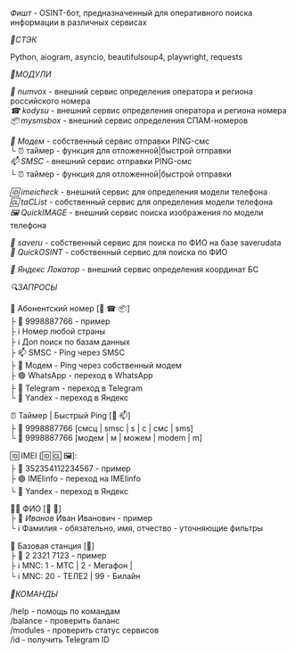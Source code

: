 *Фишт* \- OSINT\-бот, предназначенный для оперативного поиска информации в различных сервисах  
  
*🤖СТЭК*  
  
Python, aiogram, asyncio, beautifulsoup4, playwright, requests  
  
*🧩МОДУЛИ*  
  
*🦊 numvox* \- внешний сервис определения оператора и региона российского номера  
*☎ kodysu* \- внешний сервис определения оператора и региона номера  
*📦 mysmsbox* \- внешний сервис определения СПАМ\-номеров  
    
*📮 Модем* \- собственный сервис отправки PING\-смс  
└ ⏰ таймер \- функция для отложенной\|быстрой отправки  
*📫 SMSC* \- внешний сервис отправки PING\-смс  
└ ⏰ таймер \- функция для отложенной\|быстрой отправки  
  
*🆔 imeicheck* \- внешний сервис для определения модели телефона  
*🆑 taCList* \- собственный сервис для определения модели телефона  
*🖼 QuickIMAGE* \- внешний сервис поиска изображения по модели телефона  
  
*👤 saveru* \- собственный сервис для поиска по ФИО на базе saverudata  
*🧊 QuickOSINT* \- собственный сервис для поиска по ФИО  
  
*📡 Яндекс Локатор* \- внешний сервис определения координат БС  
  
*🔍ЗАПРОСЫ*  
  
📱 Абонентский номер \[🦊 ☎ 📦\]  
├ 📝 9998887766 \- пример  
├ ℹ️ Номер любой страны  
├ ℹ️ Доп поиск по базам данных  
├ 📫 SMSC \- Ping через SMSC  
├ 📮 Модем \- Ping через собственный модем  
├ 🟢 WhatsApp \- переход в WhatsApp  
├ 🔵 Telegram \- переход в Telegram  
└ 🔴 Yandex \- переход в Яндекс  
  
⏰ Таймер \| Быстрый Ping \[📮 📫\]  
├ 📝 9998887766 [смсц \| smsc \| s \| с \| смс \| sms]  
└ 📝 9998887766 [модем \| м \| можем \| modem \| m]  
  
🆔 IMEI \[🆔 🆑 🖼\]:  
├ 📝 352354112234567 \- пример  
├ 🟣 IMEIinfo \- переход на IMEIinfo  
└ 🔴 Yandex \- переход в Яндекс  
  
👨‍💼 ФИО \[👤 🧊\]  
├ 📝 *Иванов* Иван Иванович \- пример  
└ ℹ️ Фамилия \- обязательно, имя, отчество \- уточняющие фильтры  
  
📡 Базовая станция \[📡\]  
├ 📝 2 2321 7123 \- пример  
├ ℹ️ MNC: 1 \- МТС \| 2 \- Мегафон \|  
└ ℹ️ MNC: 20 \- ТЕЛЕ2 \| 99 \- Билайн  
  
*🤖КОМАНДЫ*  
  
/help \- помощь по командам  
/balance \- проверить баланс  
/modules \- проверить статус сервисов  
/id \- получить Telegram ID  
